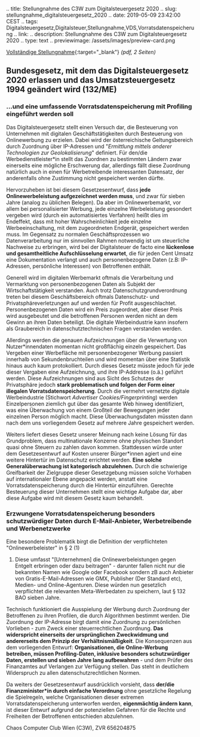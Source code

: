 .. title: Stellungnahme des C3W zum Digitalsteuergesetz 2020
.. slug: stellungnahme_digitalsteuergesetz_2020
.. date: 2019-05-09 23:42:00 CEST
.. tags: Digitalsteuergesetz,Digitalsteuer,Stellungnahme,VDS,Vorratsdatenspeicherung
.. link:
.. description: Stellungnahme des C3W zum Digitalsteuergesetz 2020
.. type: text
.. previewimage: /assets/images/preview-card.png

[Vollständige 
Stellungnahme](link:///files/publications/20190509_digitalsteuer.pdf){:target="_blank"} *(pdf, 
2 Seiten)*

## Bundesgesetz, mit dem das Digitalsteuergesetz 2020 erlassen und das Umsatzsteuergesetz 1994 geändert wird (132/ME)
### ...und eine umfassende Vorratsdatenspeicherung mit Profiling eingeführt werden soll

Das Digitalsteuergesetz stellt einen Versuch dar, die Besteuerung von Unternehmen mit digitalen 
Geschäftstätigkeiten durch Besteuerung von Onlinewerbung zu erzielen. Dabei wird der 
österreichische Geltungsbereich durch Zuordnung über IP-Adressen und "*Ermittlung mittels anderer 
Technologien zur Geolokalisierung*" definiert. Für den/die Werbedienstleister\*in stellt das 
Zuordnen zu bestimmten Ländern zwar einerseits eine mögliche Erschwerung dar, allerdings fällt 
diese Zuordnung natürlich auch in einen für Werbetreibende interessanten Datensatz, der 
anderenfalls ohne Zustimmung nicht gespeichert werden dürfte.

<!-- TEASER_END -->

Hervorzuheben ist bei diesem Gesetzesentwurf, dass **jede Onlinewerbeleistung aufgezeichnet werden 
muss**, und zwar für sieben Jahre (analog zu üblichen Belegen). Da aber im Onlinewerbemarkt, vor 
allem bei personalisierter Werbung, jede einzelne Werbeleistung gesondert vergeben wird (durch ein 
automatisiertes Verfahren) heißt dies im Endeffekt, dass mit hoher Wahrscheinlichkeit jede 
einzelne Werbeeinschaltung, mit dem zugeordneten Endgerät, gespeichert werden muss. Im Gegensatz 
zu normalen Geschäftsprozessen wo Datenverarbeitung nur im sinnvollen Rahmen notwendig ist um 
steuerliche Nachweise zu erbringen, wird bei der Digitalsteuer de facto eine **lückenlose und 
gesamtheitliche Aufschlüsselung erwartet**, die für jeden Cent Umsatz eine Dokumentation verlangt 
und auch personenbezogene Daten (z.B: IP-Adressen, persönliche Interessen) von Betroffenen 
enthält.

Generell wird im digitalen Werbemarkt oftmals die Verarbeitung und Vermarktung von 
personenbezogenen Daten als Subjekt der Wirtschaftstätigkeit verstanden. Auch trotz 
Datenschutzgrundverordnung treten bei diesem Geschäftsbereich oftmals Datenschutz- und 
Privatsphäreverletzungen auf und werden für Profit ausgeschlachtet. Personenbezogenen Daten wird 
ein Preis zugeordnet, aber dieser Preis wird ausgebeutet und die betroffenen Personen werden nicht 
an dem Gewinn an ihren Daten beteiligt. Die digitale Werbeindustrie kann insofern als Graubereich 
in datenschutztechnischen Fragen verstanden werden.

Allerdings werden die genauen Aufzeichnungen über die Verwertung von Nutzer\*innendaten momentan 
nicht großflächig einzeln gespeichert. Das Vergeben einer Werbefläche mit personenbezogener 
Werbung passiert innerhalb von Sekundenbruchteilen und wird momentan über eine Statistik hinaus 
auch kaum protokolliert. Durch dieses Gesetz müsste jedoch für jede dieser Vergaben eine 
Aufzeichnung, und ihre IP-Addresse (o.ä.) geführt werden. Diese Aufzeichnungen sind aus Sicht des 
Schutzes der Privatsphäre jedoch **stark problematisch und folgen der Form einer illegalen 
Vorratsdatenspeicherung**. Durch die vermehrt vernetzte digitale Werbeindustrie (Stichwort 
*Advertiser Cookies/Fingerprinting*) werden Einzelpersonen ziemlich gut über das gesamte Web 
hinweg identifiziert, was eine Überwachung von einem Großteil der Bewegungen jeder einzelnen 
Person möglich macht. Diese Überwachungsdaten müssten dann nach dem uns vorliegendem Gesetz auf 
mehrere Jahre gespeichert werden.

Weiters liefert dieses Gesetz unserer Meinung nach keine Lösung für das Grundproblem, dass 
multinationale Konzerne ohne physischen Standort quasi ohne Steuern zu zahlen davon kommen. 
Stattdessen würde unter dem Gesetzesentwurf auf Kosten unserer Bürger\*innen agiert und eine 
weitere Hintertür im Datenschutz errichtet werden. **Eine solche Generalüberwachung ist 
kategorisch abzulehnen.** Durch die schwierige Greifbarkeit der Zielgruppe dieser Gesetzgebung 
müssen solche Vorhaben auf internationaler Ebene angepackt werden, anstatt eine 
Vorratsdatenspeicherung durch die Hintertür einzuführen. Gerechte Besteuerung dieser Unternehmen 
stellt eine wichtige Aufgabe dar, aber diese Aufgabe wird mit diesem Gesetz kaum behandelt.

### Erzwungene Vorratsdatenspeicherung besonders schutzwürdiger Daten durch E-Mail-Anbieter, Werbetreibende und Werbenetzwerke

Eine besondere Problematik birgt die Definition der verpflichteten "Onlinewerbeleister" in § 2 (1) 
1. Diese umfasst "[Unternehmen] die Onlinewerbeleistungen gegen Entgelt erbringen oder dazu 
beitragen" - darunter fallen nicht nur die bekannten Namen wie Google oder Facebook sondern zB auch 
Anbieter von Gratis-E-Mail-Adressen wie GMX, Publisher (Der Standard etc), Medien- und 
Online-Agenturen. Diese würden nun gesetzlich verpflichtet die relevanten Meta-Werbedaten zu 
speichern, laut § 132 BAO sieben Jahre.

Technisch funktioniert die Ausspielung der Werbung durch Zuordnung der Betroffenen zu ihren 
Profilen, die durch Algorithmen bestimmt werden. Die Zuordnung der IP-Adresse birgt damit eine 
Zuordnung zu persönlichen Vorlieben - zum Zweck einer steuerrechtlichen Zuordnung. **Das 
widerspricht einerseits der ursprünglichen Zweckwidmung und andererseits dem Prinzip der 
Verhältnismäßigkeit**. Die Konsequenzen aus dem vorliegenden Entwurf: **Organisationen, die 
Online-Werbung betreiben, müssen Profiling-Daten, inklusive besonders schutzwürdiger Daten, 
erstellen und sieben Jahre lang aufbewahren** - und dem Prüfer des Finanzamtes auf Verlangen zur 
Verfügung stellen. Das steht in deutlichem Widerspruch zu allen datenschutzrechtlichen Normen.

Da weiters der Gesetzesentwurf ausdrücklich vorsieht, dass **der/die Finanzminister\*in durch 
einfache Verordnung** ohne gesetzliche Regelung die Spielregeln, welche Organisationen dieser 
extremen Vorratsdatenspeicherung unterworfen werden, **eigenmächtig ändern kann**, ist dieser 
Entwurf aufgrund der potenziellen Gefahren für die Rechte und Freiheiten der Betroffenen 
entschieden abzulehnen.


Chaos Computer Club Wien (C3W), ZVR 656204875

&nbsp;

